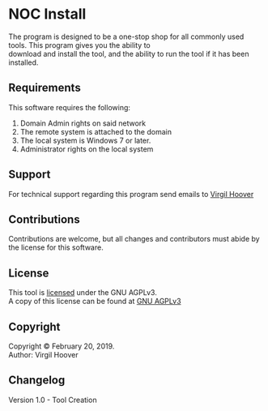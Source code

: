 # NOC Install

The program is designed to be a one-stop shop for all commonly used tools. This program gives you the ability to  
download and install the tool, and the ability to run the tool if it has been installed.

## Requirements

This software requires the following:
 1. Domain Admin rights on said network
 2. The remote system is attached to the domain
 3. The local system is Windows 7 or later.
 4. Administrator rights on the local system

## Support

For technical support regarding this program send emails to [Virgil Hoover](mailto:Virgilhoover@gmail.com.com)



## Contributions

Contributions are welcome, but all changes and contributors must abide by the license for this software.

## License

This tool is [licensed](license.txt) under the GNU AGPLv3.  
A copy of this license can be found at [GNU AGPLv3](https://choosealicense.com/licenses/agpl-3.0/)  

## Copyright

Copyright &copy; February 20, 2019.  
Author: Virgil Hoover  

## Changelog

Version 1.0 - Tool Creation